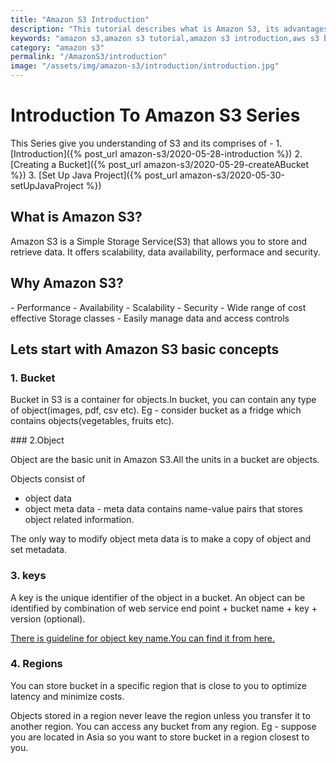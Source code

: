 ```yaml
---
title: "Amazon S3 Introduction"
description: "This tutorial describes what is Amazon S3, its advantages and Amazon S3 basic Concepts - Bucket, Object, Keys and Region."
keywords: "amazon s3,amazon s3 tutorial,amazon s3 introduction,aws s3 basics,aws s3 benefits,aws s3 core concepts,aws s3 bucket,what does s3 stand for?,aws s3 key,what is s3 bucket,aws s3 what is versioning"
category: "amazon s3"
permalink: "/AmazonS3/introduction"
image: "/assets/img/amazon-s3/introduction/introduction.jpg"
---
```

<h1> Introduction To Amazon S3 Series</h1>
This Series give you understanding of S3 and its comprises of -
1. [Introduction]({% post_url amazon-s3/2020-05-28-introduction %})
2. [Creating a Bucket]({% post_url amazon-s3/2020-05-29-createABucket %})
3. [Set Up Java Project]({% post_url amazon-s3/2020-05-30-setUpJavaProject %})

<h2>What is Amazon S3?</h2>
<p>Amazon S3 is a Simple Storage Service(S3) that allows you to store and retrieve data.
It offers scalability, data availability, performace and security.</p>
<h2>Why Amazon S3?</h2>
- Performance
- Availability
- Scalability
- Security
- Wide range of cost effective Storage classes
- Easily manage data and access controls

<h2>Lets start with Amazon S3 basic concepts</h2>

### 1. Bucket
<p>Bucket in S3 is a container for objects.In bucket, you can contain any type of object(images, pdf, csv etc).
Eg - consider bucket as a fridge which contains objects(vegetables, fruits etc).</p>
### 2.Object
<p>Object are the basic unit in Amazon S3.All the units in a bucket are objects.</p>
<p>Objects consist of</p>

- object data
- object meta data - meta data contains name-value pairs that stores object related information.

The only way to modify object meta data is to make a copy of object and set metadata.
### 3. keys
<p>A key is the unique identifier of the object in a bucket.
An object can be identified by combination of web service end point + bucket name + key + version (optional).</p>
<a href="https://docs.aws.amazon.com/AmazonS3/latest/dev/UsingMetadata.html"> There is guideline for object key name.You can find it from here.</a>

### 4. Regions
<p>You can store bucket in a specific region that is close to you to optimize latency and minimize costs.</p>
Objects stored in a region never leave the region unless you transfer it to another region.
You can access any bucket from any region.
Eg - suppose you are located in Asia so you want to store bucket in a region closest to you.
